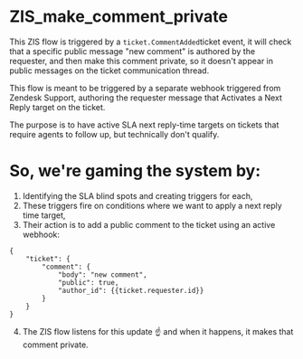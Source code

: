 # ZIS_make_comment_private
This ZIS flow is triggered by a `ticket.CommentAdded`ticket event, it will check that a specific public message "new comment" is authored by the requester, and then make this comment private, so it doesn't appear in public messages on the ticket communication thread. 

This flow is meant to be triggered by a separate webhook triggered from Zendesk Support, authoring the requester message that Activates a Next Reply target on the ticket.

The purpose is to have active SLA next reply-time targets on tickets that require agents to follow up, but technically don't qualify.

# So, we're gaming the system by:

1. Identifying the SLA blind spots and creating triggers for each,
2. These triggers fire on conditions where we want to apply a next reply time target,
3. Their action is to add a public comment to the ticket using an active webhook:
```
{
    "ticket": {
        "comment": {
            "body": "new comment",
			"public": true,
            "author_id": {{ticket.requester.id}}
        }
    }
}
```
4. The ZIS flow listens for this update ☝ and when it happens, it makes that comment private.

